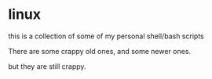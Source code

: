 # linux

this is a collection of some of my personal shell/bash scripts

There are some crappy old ones, and some  newer ones.

but they are still crappy.


